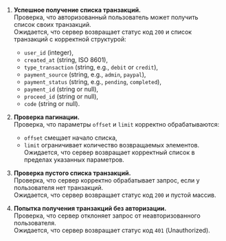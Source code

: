 1. **Успешное получение списка транзакций.**  
   Проверка, что авторизованный пользователь может получить список своих транзакций.  
   Ожидается, что сервер возвращает статус код `200` и список транзакций с корректной структурой:  
   - `user_id` (integer),  
   - `created_at` (string, ISO 8601),  
   - `type_transaction` (string, e.g., `debit` or `credit`),  
   - `payment_source` (string, e.g., `admin`, `paypal`),  
   - `payment_status` (string, e.g., `pending`, `completed`),  
   - `payment_id` (string or null),  
   - `proceed_id` (string or null),  
   - `code` (string or null).

2. **Проверка пагинации.**  
   Проверка, что параметры `offset` и `limit` корректно обрабатываются:  
   - `offset` смещает начало списка,  
   - `limit` ограничивает количество возвращаемых элементов.  
   Ожидается, что сервер возвращает корректный список в пределах указанных параметров.

3. **Проверка пустого списка транзакций.**  
   Проверка, что сервер корректно обрабатывает запрос, если у пользователя нет транзакций.  
   Ожидается, что сервер возвращает статус код `200` и пустой массив.

4. **Попытка получения транзакций без авторизации.**  
   Проверка, что сервер отклоняет запрос от неавторизованного пользователя.  
   Ожидается, что сервер возвращает статус код `401` (Unauthorized).
